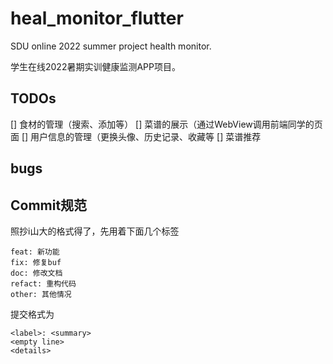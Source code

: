 # heal_monitor_flutter

SDU online 2022 summer project health monitor.

学生在线2022暑期实训健康监测APP项目。

## TODOs

[] 食材的管理（搜索、添加等）
[] 菜谱的展示（通过WebView调用前端同学的页面
[] 用户信息的管理（更换头像、历史记录、收藏等
[] 菜谱推荐

## bugs

## Commit规范

照抄i山大的格式得了，先用着下面几个标签

```shell
feat: 新功能
fix: 修复buf
doc: 修改文档
refact: 重构代码
other: 其他情况
```

提交格式为

```shell
<label>: <summary>
<empty line>
<details>
```